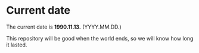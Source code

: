 # Current date

The current date is **1990.11.13.** (YYYY.MM.DD.)

This repository will be good when the world ends, so we will know how long it lasted.
